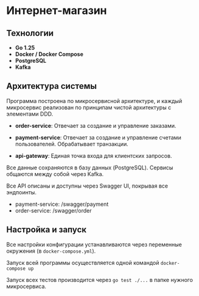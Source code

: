 # Интернет-магазин
## Технологии
* **Go 1.25**
* **Docker / Docker Compose**
* **PostgreSQL**
* **Kafka**

## Архитектура системы
Программа построена по микросервисной архитектуре, и каждый микросервис реализован по принципам чистой архитектуры с элементами DDD.

- **order-service**:
Отвечает за создание и управление заказами.

- **payment-service**:
Отвечает за создание и управление счетами пользователей. Обрабатывает транзакции.

- **api-gateway**:
Единая точка входа для клиентских запросов.

Все данные сохраняются в базу данных (PostgreSQL). Сервисы общаются между собой через Kafka.

Все API описаны и доступны через Swagger UI, покрывая все эндпоинты.
- payment-service: /swagger/payment
- order-service: /swagger/order

## Настройка и запуск
Все настройки конфигурации устанавливаются через переменные окружения (в `docker-compose.yml`).

Запуск всей программы осуществляется одной командой `docker-compose up`

Запуск всех тестов производится через `go test ./...` в папке нужного микросервиса.